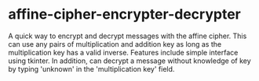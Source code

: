 # affine-cipher-encrypter-decrypter
A quick way to encrypt and decrypt messages with the affine cipher. This can use any pairs of multiplication and addition key as long as the multiplication key has a valid inverse.
Features include simple interface using tkinter. In addition, can decrypt a message without knowledge of key by typing 'unknown' in the 'multiplication key' field.
